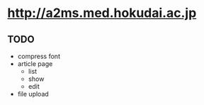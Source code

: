 # http://a2ms.med.hokudai.ac.jp

## TODO
* compress font
* article page
    * list
    * show
    * edit
* file upload
